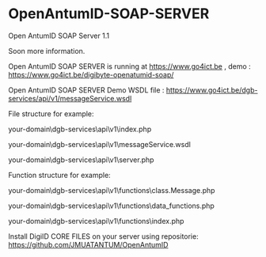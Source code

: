# OpenAntumID-SOAP-SERVER
Open AntumID SOAP Server 1.1

Soon more information.

Open AntumID SOAP SERVER is running at https://www.go4ict.be , demo : https://www.go4ict.be/digibyte-openatumid-soap/

Open AntumID SOAP SERVER Demo WSDL file : https://www.go4ict.be/dgb-services/api/v1/messageService.wsdl

File structure for example:

your-domain\dgb-services\api\v1\index.php

your-domain\dgb-services\api\v1\messageService.wsdl

your-domain\dgb-services\api\v1\server.php

Function structure for example:

your-domain\dgb-services\api\v1\functions\class.Message.php

your-domain\dgb-services\api\v1\functions\data_functions.php

your-domain\dgb-services\api\v1\functions\index.php

Install DigiID CORE FILES on your server using repositorie: https://github.com/JMUATANTUM/OpenAntumID


